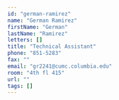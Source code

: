 ```yaml
---
id: "german-ramirez"
name: "German Ramirez"
firstName: "German"
lastName: "Ramirez"
letters: []
title: "Technical Assistant"
phone: "851-5283"
fax: ""
email: "gr2241@cumc.columbia.edu"
room: "4th fl 415"
url: ""
tags: []
---
```

